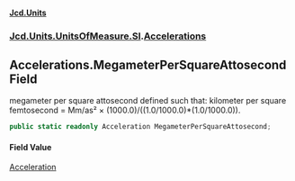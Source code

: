 #### [Jcd.Units](index.md 'index')
### [Jcd.Units.UnitsOfMeasure.SI](Jcd.Units.UnitsOfMeasure.SI.md 'Jcd.Units.UnitsOfMeasure.SI').[Accelerations](Accelerations.md 'Jcd.Units.UnitsOfMeasure.SI.Accelerations')

## Accelerations.MegameterPerSquareAttosecond Field

megameter per square attosecond defined such that: kilometer per square femtosecond = Mm/as² × (1000.0)/((1.0/1000.0)*(1.0/1000.0)).

```csharp
public static readonly Acceleration MegameterPerSquareAttosecond;
```

#### Field Value
[Acceleration](Acceleration.md 'Jcd.Units.UnitTypes.Acceleration')